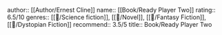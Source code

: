 author:: [[Author/Ernest Cline]]
name:: [[Book/Ready Player Two]]
rating:: 6.5/10
genres:: [[📖/Science fiction]], [[📖/Novel]], [[📖/Fantasy Fiction]], [[📖/Dystopian Fiction]]
recommend:: 3.5/5
title:: Book/Ready Player Two
